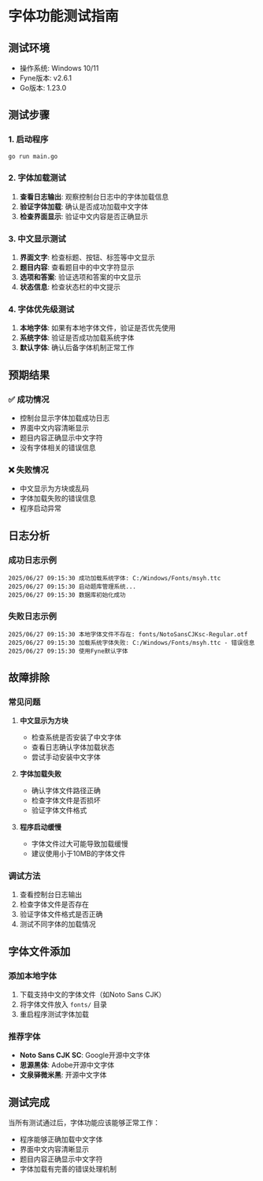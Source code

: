 # 字体功能测试指南

## 测试环境
- 操作系统: Windows 10/11
- Fyne版本: v2.6.1
- Go版本: 1.23.0

## 测试步骤

### 1. 启动程序
```bash
go run main.go
```

### 2. 字体加载测试
1. **查看日志输出**: 观察控制台日志中的字体加载信息
2. **验证字体加载**: 确认是否成功加载中文字体
3. **检查界面显示**: 验证中文内容是否正确显示

### 3. 中文显示测试
1. **界面文字**: 检查标题、按钮、标签等中文显示
2. **题目内容**: 查看题目中的中文字符显示
3. **选项和答案**: 验证选项和答案的中文显示
4. **状态信息**: 检查状态栏的中文提示

### 4. 字体优先级测试
1. **本地字体**: 如果有本地字体文件，验证是否优先使用
2. **系统字体**: 验证是否成功加载系统字体
3. **默认字体**: 确认后备字体机制正常工作

## 预期结果

### ✅ 成功情况
- 控制台显示字体加载成功日志
- 界面中文内容清晰显示
- 题目内容正确显示中文字符
- 没有字体相关的错误信息

### ❌ 失败情况
- 中文显示为方块或乱码
- 字体加载失败的错误信息
- 程序启动异常

## 日志分析

### 成功日志示例
```
2025/06/27 09:15:30 成功加载系统字体: C:/Windows/Fonts/msyh.ttc
2025/06/27 09:15:30 启动题库管理系统...
2025/06/27 09:15:30 数据库初始化成功
```

### 失败日志示例
```
2025/06/27 09:15:30 本地字体文件不存在: fonts/NotoSansCJKsc-Regular.otf
2025/06/27 09:15:30 加载系统字体失败: C:/Windows/Fonts/msyh.ttc - 错误信息
2025/06/27 09:15:30 使用Fyne默认字体
```

## 故障排除

### 常见问题
1. **中文显示为方块**
   - 检查系统是否安装了中文字体
   - 查看日志确认字体加载状态
   - 尝试手动安装中文字体

2. **字体加载失败**
   - 确认字体文件路径正确
   - 检查字体文件是否损坏
   - 验证字体文件格式

3. **程序启动缓慢**
   - 字体文件过大可能导致加载缓慢
   - 建议使用小于10MB的字体文件

### 调试方法
1. 查看控制台日志输出
2. 检查字体文件是否存在
3. 验证字体文件格式是否正确
4. 测试不同字体的加载情况

## 字体文件添加

### 添加本地字体
1. 下载支持中文的字体文件（如Noto Sans CJK）
2. 将字体文件放入 `fonts/` 目录
3. 重启程序测试字体加载

### 推荐字体
- **Noto Sans CJK SC**: Google开源中文字体
- **思源黑体**: Adobe开源中文字体
- **文泉驿微米黑**: 开源中文字体

## 测试完成

当所有测试通过后，字体功能应该能够正常工作：
- 程序能够正确加载中文字体
- 界面中文内容清晰显示
- 题目内容正确显示中文字符
- 字体加载有完善的错误处理机制 